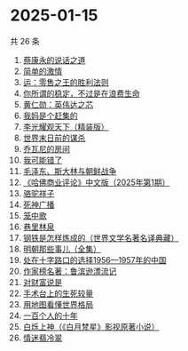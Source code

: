 # 2025-01-15

共 26 条

<!-- BEGIN WEREAD -->
<!-- 最后更新时间 2025-01-15 11:15:53 +0800 -->
1. [蔡康永的说话之道](https://weread.qq.com/web/bookDetail/568324d0813ab9955g01694d)
1. [简单的激情](https://weread.qq.com/web/bookDetail/9ac326f0813ab873ag013f59)
1. [运：零售之王的胜利法则](https://weread.qq.com/web/bookDetail/1a832f30813ab9941g012c03)
1. [你所谓的稳定，不过是在浪费生命](https://weread.qq.com/web/bookDetail/30132f00729aa62c30108db)
1. [黄仁勋：英伟达之芯](https://weread.qq.com/web/bookDetail/47a32050813ab98e3g013257)
1. [我妈是个赶集的](https://weread.qq.com/web/bookDetail/5bf32280813ab98ddg0152d9)
1. [李光耀观天下（精装版）](https://weread.qq.com/web/bookDetail/63c32e90813ab844ag014d47)
1. [世界末日前的谋杀](https://weread.qq.com/web/bookDetail/ea1321e0813ab9883g0121b1)
1. [乔瓦尼的房间](https://weread.qq.com/web/bookDetail/8ed32d90813ab9950g0163db)
1. [我可能错了](https://weread.qq.com/web/bookDetail/253321f0813ab96fcg010512)
1. [毛泽东、斯大林与朝鲜战争](https://weread.qq.com/web/bookDetail/275320d0813ab98efg019e4a)
1. [《哈佛商业评论》中文版（2025年第1期）](https://weread.qq.com/web/bookDetail/0b132910813ab999eg011024)
1. [骆驼祥子](https://weread.qq.com/web/bookDetail/fd1328207268785dfd1479d)
1. [死神广播](https://weread.qq.com/web/bookDetail/37b328f0813ab9975g015114)
1. [笼中歌](https://weread.qq.com/web/bookDetail/b5d32f90813ab9902g0126c9)
1. [巷里林泉](https://weread.qq.com/web/bookDetail/8d232340813ab9595g01710b)
1. [钢铁是怎样炼成的（世界文学名著名译典藏）](https://weread.qq.com/web/bookDetail/5f432de07183b70e5f4e453)
1. [明朝那些事儿（全集）](https://weread.qq.com/web/bookDetail/a57325c05c8ed3a57224187)
1. [处在十字路口的选择1956—1957年的中国](https://weread.qq.com/web/bookDetail/94732850813ab98efg018c8c)
1. [作家榜名著：鲁滨逊漂流记](https://weread.qq.com/web/bookDetail/96e32fb071800cda96e4677)
1. [对财富说是](https://weread.qq.com/web/bookDetail/70f32870725a11f270fa53d)
1. [手术台上的生死较量](https://weread.qq.com/web/bookDetail/864323c0813ab974cg012352)
1. [用地图看懂世界格局](https://weread.qq.com/web/bookDetail/162322405e44e8162ef696d)
1. [一百个人的十年](https://weread.qq.com/web/bookDetail/4bd32c90813ab98f8g015aee)
1. [白烁上神（《白月梵星》影视原著小说）](https://weread.qq.com/web/bookDetail/e3a321a0813ab97bbg017478)
1. [情迷翡冷翠](https://weread.qq.com/web/bookDetail/67a32c00813ab98b0g011c16)
<!-- END WEREAD -->
